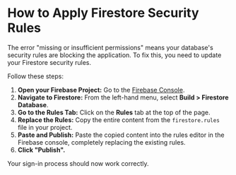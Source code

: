 
# How to Apply Firestore Security Rules

The error "missing or insufficient permissions" means your database's security rules are blocking the application. To fix this, you need to update your Firestore security rules.

Follow these steps:

1.  **Open your Firebase Project:** Go to the [Firebase Console](https://console.firebase.google.com/).
2.  **Navigate to Firestore:** From the left-hand menu, select **Build > Firestore Database**.
3.  **Go to the Rules Tab:** Click on the **Rules** tab at the top of the page.
4.  **Replace the Rules:** Copy the entire content from the `firestore.rules` file in your project.
5.  **Paste and Publish:** Paste the copied content into the rules editor in the Firebase console, completely replacing the existing rules.
6.  **Click "Publish".**

Your sign-in process should now work correctly.

